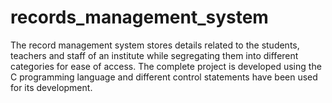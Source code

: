 # records_management_system
The record management system stores details related to the students, teachers and staff of an institute while segregating them into different categories for ease of access. The complete project is developed using the C programming language and different control statements have been used for its development.
